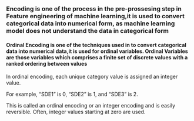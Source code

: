 ### Encoding is one of the process in the pre-prossesing step in Feature engineering of machine learning,it is used to convert categorical data into numerical form, as machine learning model does not understand the data in categorical form

#### Ordinal Encoding is one of the techniques used in to convert categorical data into numerical data,it is used for ordinal variables. Ordinal Variables are those variables which comprises a finite set of discrete values with a ranked ordering between values 

In ordinal encoding, each unique category value is assigned an integer value.

For example, “SDE1” is 0, “SDE2” is 1, and “SDE3” is 2.

This is called an ordinal encoding or an integer encoding and is easily reversible. Often, integer values starting at zero are used.
